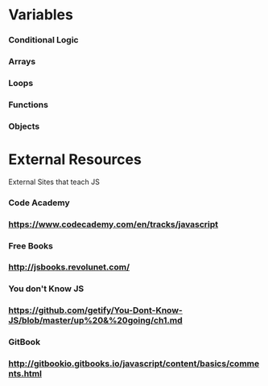 # Variables

### Conditional Logic

### Arrays

### Loops

### Functions

### Objects

# External Resources
External Sites that teach JS
### Code Academy
### https://www.codecademy.com/en/tracks/javascript
### Free Books
### http://jsbooks.revolunet.com/
### You don't Know JS
### https://github.com/getify/You-Dont-Know-JS/blob/master/up%20&%20going/ch1.md
### GitBook
### http://gitbookio.gitbooks.io/javascript/content/basics/comments.html
